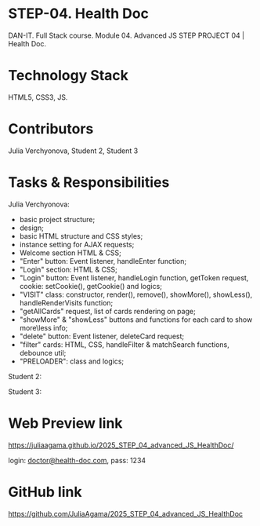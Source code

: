 
# STEP-04. Health Doc

DAN-IT. Full Stack course. Module 04. Advanced JS
STEP PROJECT 04 | Health Doc.

# Technology Stack

HTML5, CSS3, JS.

# Contributors

Julia Verchyonova,
Student 2,
Student 3


# Tasks & Responsibilities

Julia Verchyonova:

- basic project structure;
- design;
- basic HTML structure and CSS styles;
- instance setting for AJAX requests;
- Welcome section HTML & CSS;
- "Enter" button: Event listener, handleEnter function;
- "Login" section: HTML & CSS;
- "Login" button: Event listener, handleLogin function, getToken request, cookie: setCookie(), getCookie() and logics;
- "VISIT" class: constructor, render(), remove(), showMore(), showLess(), handleRenderVisits function;
- "getAllCards" request, list of cards rendering on page;
- "showMore" & "showLess" buttons and functions for each card to show more\less info;
- "delete" button: Event listener, deleteCard request;
- "filter" cards: HTML, CSS, handleFilter & matchSearch functions, debounce util;
- "PRELOADER": class and logics;

Student 2:

<!-- - "VISIT" class: edit(); -->
<!-- - "edit button": Event listener, Function, getCard request; -->
<!-- - PATCH/PUT request to edit card; -->
<!-- - classes "VisitDentist", "VisitCardiologist", "VisitTherapist": constructor, render(), remove(), edit(); -->
<!-- - Drag & Drop -->
<!-- - ... -->

Student 3:

<!-- - Card "MODAL" class: constructor, render(), remove(); -->
<!-- - Card Modal: HTML & CSS; -->
<!-- - Card Modal: Functions; -->
<!-- - POST request to add card; -->
<!-- - Card Modal: input validation -->
<!-- - ... -->

# Web Preview link
<https://juliaagama.github.io/2025_STEP_04_advanced_JS_HealthDoc/>

login: <doctor@health-doc.com>, pass: 1234

# GitHub link

<https://github.com/JuliaAgama/2025_STEP_04_advanced_JS_HealthDoc>
